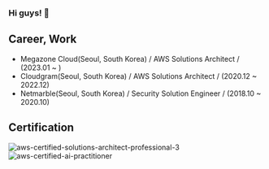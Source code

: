### Hi guys! 👋

## Career, Work
- Megazone Cloud(Seoul, South Korea) / AWS Solutions Architect / (2023.01 ~ )
- Cloudgram(Seoul, South Korea) / AWS Solutions Architect / (2020.12 ~ 2022.12)
- Netmarble(Seoul, South Korea) / Security Solution Engineer / (2018.10 ~ 2020.10)

## Certification
![aws-certified-solutions-architect-professional-3](https://github.com/loafer-wock/loafer-wock/assets/94668752/50b95edb-b404-4202-8554-02859f0fac9c)
![aws-certified-ai-practitioner](https://github.com/user-attachments/assets/6c621810-5668-4e61-b0f1-bd68fc751528)
